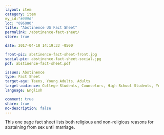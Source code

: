 ```yaml
---
layout: item
category: item
my_id:"#0096"
loc: "096000"
title: "Abstinence US Fact Sheet"
permalink: /abstinence-fact-sheet/
store: true

date: 2017-04-10 14:19:33 -0500

front-pic: abstinence-fact-sheet-front.jpg
social-pic: abstinence-fact-sheet-social.jpg
pdf: abstinence-fact-sheet.pdf

issues: Abstinence
type: Fact Sheet
target-age: Teens, Young Adults, Adults
target-audience: College Students, Counselors, High School Students, Youth Group
language: English

comment: true
share: true
no-description: false
---
```

This one page fact sheet lists both religious and non-religious reasons for abstaining from sex until marriage.